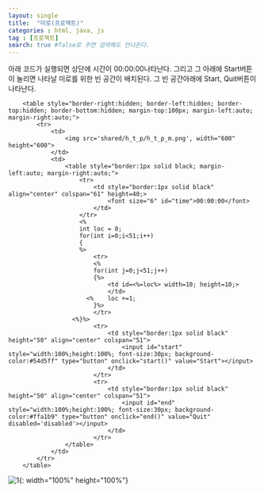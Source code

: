 ```yaml
---
layout: single
title:  "미로(프로젝트)"
categories : html, java, js
tag : [프로젝트]
search: true #false로 주면 검색해도 안나온다.
---
```


아래 코드가 실행되면 상단에 시간이 00:00:00나타난다. 그리고 그 아래에 Start버튼이 눌리면 나타날 미로를 위한  빈 공간이 배치된다.  그 빈 공간아래에 Start, Quit버튼이 나타난다. 

```
	<table style="border-right:hidden; border-left:hidden; border-top:hidden; border-bottom:hidden; margin-top:100px; margin-left:auto; margin-right:auto;">	
		<tr>
			<td>
				<img src='shared/h_t_p/h_t_p_m.png', width="600" height="600">			
			</td>
			<td>
				<table style="border:1px solid black; margin-left:auto; margin-right:auto;">
					<tr>
						<td style="border:1px solid black" align="center" colspan="61" height=40;>
							<font size="6" id="time">00:00:00</font>			
						</td>
					</tr>		
					<%
					int loc = 0;
					for(int i=0;i<51;i++)
					{				
					%>
						<tr>	
						<%
						for(int j=0;j<51;j++)
						{%>
							<td id=<%=loc%> width=10; height=10;>	
							</td>												
					  <%	loc +=1;
					    }%>
						</tr>		
				  <%}%>
						<tr>
							<td style="border:1px solid black" height="50" align="center" colspan="51">
								<input id="start" style="width:100%;height:100%; font-size:30px; background-color:#54d5ff" type="button" onclick="start()" value="Start"></input>	
							</td>				
						</tr>
						<tr>
							<td style="border:1px solid black" height="50" align="center" colspan="51">
								<input id="end" style="width:100%;height:100%; font-size:30px; background-color:#ffa1b9" type="button" onclick="end()" value="Quit" disabled='disabled'></input>	
							</td>			
						</tr>			  
				</table>		
			</td>	
		</tr>	
	</table>
```

![1](https://blogger.googleusercontent.com/img/b/R29vZ2xl/AVvXsEgYPtMzoi67hPzM3KcqIMUiv9ekGys8AxM_HzZKy_2utg2Cj4sS7YoR-cy2RfNXI8gVyq8TP_iX3UpOjYkACc0xsIVDL4PvWXq0o8BDaEMBBrRbl9fer1C8rimbCFNEvs--TOQnO9TexXtO-5joj4iZsLQNymXMJR-peVxRPI5EPCYK7BtoaAx5LhQazgpB/w640-h398/1.png){: width="100%" height="100%"}
